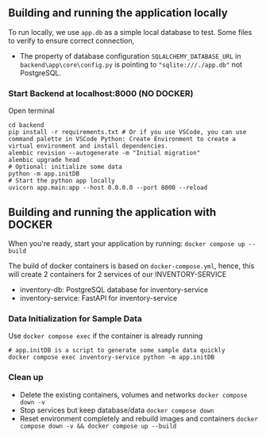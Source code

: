 ## Building and running the application locally

To run locally, we use `app.db` as a simple local database to test. 
Some files to verify to ensure correct connection,
- The property of database configuration `SQLALCHEMY_DATABASE_URL` in `backend\app\core\config.py` is pointing to `"sqlite:///./app.db"` not PostgreSQL. 

### Start Backend at localhost:8000 (NO DOCKER)
Open terminal 

```
cd backend
pip install -r requirements.txt # Or if you use VSCode, you can use command palette in VSCode Python: Create Environment to create a virtual environment and install dependencies. 
alembic revision --autogenerate -m "Initial migration"
alembic upgrade head
# Optional: initialize some data
python -m app.initDB
# Start the python app locally
uvicorn app.main:app --host 0.0.0.0 --port 8000 --reload
```

## Building and running the application with DOCKER

When you're ready, start your application by running:
`docker compose up --build`

The build of docker containers is based on `docker-compose.yml`, hence, this will create 2 containers for 2 services of our INVENTORY-SERVICE

- inventory-db: PostgreSQL database for inventory-service
- inventory-service: FastAPI for inventory-service

### Data Initialization for Sample Data
Use `docker compose exec` if the container is already running
```
# app.initDB is a script to generate some sample data quickly
docker compose exec inventory-service python -m app.initDB
```

### Clean up
- Delete the existing containers, volumes and networks `docker compose down -v `
- Stop services but keep database/data `docker compose down`
- Reset environment completely and rebuild images and containers `docker compose down -v && docker compose up --build`